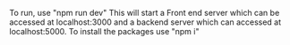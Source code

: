 To run, use "npm run dev"
This will start a Front end server which can be accessed at localhost:3000 and a backend server which can accessed at localhost:5000.
To install the packages use "npm i"